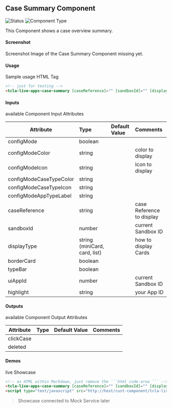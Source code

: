 ## Case Summary Component

![Status][draft] ![Component Type][top] <!--Component Meta {"created_by":"JS", "reviewed_by":"JG", "last_modified_by":"JS", "comment":"init"} Component Meta -->

This Component shows a case overview summary.

#### Screenshot
Screenshot Image of the Case Summary Component missing yet.

#### Usage
Sample usage HTML Tag

```html
<!-- just for testing -->
<tcla-live-apps-case-summary [caseReference]="" [sandboxId]="" [displayType]=""></tcla-live-apps-case-summary>
```

#### Inputs
available Component Input Attributes

| Attribute         | Type                          | Default Value | Comments                                        |
| ----------------- |:----------------------------- |:------------- |:----------------------------------------------- |
| configMode        | boolean                       |               |                                                 |
| configModeColor   | string                        |               | color to display                                |
| configModeIcon    | string                        |               | Icon to display                                 |
| configModeCaseTypeColor   | string                |               |                                                 |
| configModeCaseTypeIcon    | string                |               |                                                 |
| configModeAppTypeLabel    | string                |               |                                                 |
| caseReference     | string                        |               | case Reference to display                       |
| sandboxId         | number                        |               | current Sandbox ID                              |
| displayType       | string (miniCard, card, list) |               | how to display Cards                            |
| borderCard        | boolean                       |               |                                                 |
| typeBar           | boolean                       |               |                                                 |
| uiAppId           | number                        |               | current Sandbox ID                              |
| highlight         | string                        |               | your App ID                                     |

#### Outputs
available Component Output Attributes

| Attribute         | Type                          | Default Value | Comments                                        |
| ----------------- |:----------------------------- |:------------- |:----------------------------------------------- |
| clickCase         |                               |               |                                                 |
| deleted           |                               |               |                                                 |

#### Demos
live Showcase

```html
<!-- as HTML within Markdown, just remove the ```html code-area ``` -->
<tcla-live-apps-case-summary [caseReference]="" [sandboxId]="" [displayType]=""></tcla-live-apps-case-summary>
<script type="text/javascript" src="http://host/cust-component/tcla-live-apps-case-summary.js"></script>
```

> Showcase connected to Mock Service later

[auto]: https://img.shields.io/badge/Status-auto%20generated-lightgrey.svg?style=flat "auto generated"
[manually]: https://img.shields.io/badge/Status-manually%20created-yellow.svg?style=flat "manually created"
[draft]: https://img.shields.io/badge/Status-draft-red.svg?style=flat "draft"
[review]: https://img.shields.io/badge/Status-need%20review-yellowgreen.svg?style=flat "need review"
[review done]: https://img.shields.io/badge/Status-review%20done-green.svg?style=flat "review done"
[finalized]: https://img.shields.io/badge/Status-finalized-brightgreen.svg?style=flat "finalized"

[top]: https://img.shields.io/badge/Component%20Type-Top-blue.svg?style=flat "top Component"
[major]: https://img.shields.io/badge/Component%20Type-major%20Component-blue.svg?style=flat "major Component"
[minor]: https://img.shields.io/badge/Component%20Type-minor%20Component-blue.svg?style=flat "minor Component"
